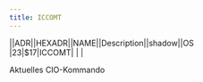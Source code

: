 ```yaml
---
title: ICCOMT
---
```

||ADR||HEXADR||NAME||Description||shadow||OS  
|23|$17|ICCOMT| | |  
  
  
Aktuelles CIO-Kommando  
